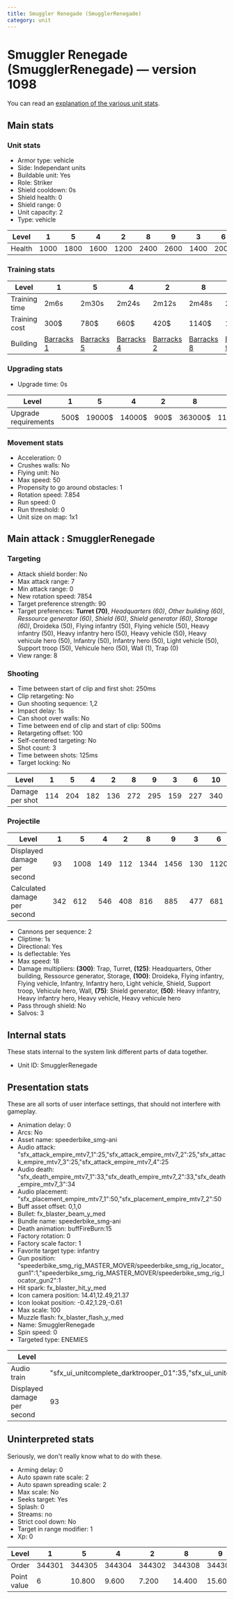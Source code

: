 ```yaml
---
title: Smuggler Renegade (SmugglerRenegade)
category: unit
---
```


# Smuggler Renegade (SmugglerRenegade) — version 1098

You can read an [explanation  of the various unit stats](unitexplained.md).

## Main stats

### Unit stats

  * Armor type: vehicle
  * Side: Independant units
  * Buildable unit: Yes
  * Role: Striker
  * Shield cooldown: 0s
  * Shield health: 0
  * Shield range: 0
  * Unit capacity: 2
  * Type: vehicle

|Level |1   |5   |4   |2   |8   |9   |3   |6   |10  |7   |
|------|----|----|----|----|----|----|----|----|----|----|
|Health|1000|1800|1600|1200|2400|2600|1400|2000|3000|2200|


### Training stats

|Level        |1                                  |5                                  |4                                  |2                                  |8                                  |9                                  |3                                  |6                                  |10                                  |7                                  |
|-------------|-----------------------------------|-----------------------------------|-----------------------------------|-----------------------------------|-----------------------------------|-----------------------------------|-----------------------------------|-----------------------------------|------------------------------------|-----------------------------------|
|Training time|2m6s                               |2m30s                              |2m24s                              |2m12s                              |2m48s                              |2m54s                              |2m18s                              |2m36s                              |3m                                  |2m42s                              |
|Training cost|300$                               |780$                               |660$                               |420$                               |1140$                              |1260$                              |540$                               |900$                               |1380$                               |1020$                              |
|Building     |[Barracks 1](smugglerBarracks.html)|[Barracks 5](smugglerBarracks.html)|[Barracks 4](smugglerBarracks.html)|[Barracks 2](smugglerBarracks.html)|[Barracks 8](smugglerBarracks.html)|[Barracks 9](smugglerBarracks.html)|[Barracks 3](smugglerBarracks.html)|[Barracks 6](smugglerBarracks.html)|[Barracks 10](smugglerBarracks.html)|[Barracks 7](smugglerBarracks.html)|


### Upgrading stats

  * Upgrade time: 0s

|Level               |1   |5     |4     |2   |8      |9       |3    |6      |10      |7      |
|--------------------|----|------|------|----|-------|--------|-----|-------|--------|-------|
|Upgrade requirements|500$|19000$|14000$|900$|363000$|1130000$|5000$|119000$|1947000$|186000$|


### Movement stats

  * Acceleration: 0
  * Crushes walls: No
  * Flying unit: No
  * Max speed: 50
  * Propensity to go around obstacles: 1
  * Rotation speed: 7.854
  * Run speed: 0
  * Run threshold: 0
  * Unit size on map: 1x1

## Main attack : SmugglerRenegade

### Targeting

  * Attack shield border: No
  * Max attack range: 7
  * Min attack range: 0
  * New rotation speed: 7854
  * Target preference strength: 90
  * Target preferences: **Turret (70)**, _Headquarters (60)_, _Other building (60)_, _Ressource generator (60)_, _Shield (60)_, _Shield generator (60)_, _Storage (60)_, Droideka (50), Flying infantry (50), Flying vehicle (50), Heavy infantry (50), Heavy infantry hero (50), Heavy vehicle (50), Heavy vehicule hero (50), Infantry (50), Infantry hero (50), Light vehicle (50), Support troop (50), Vehicule hero (50), Wall (1), Trap (0)
  * View range: 8

### Shooting

  * Time between start of clip and first shot: 250ms
  * Clip retargeting: No
  * Gun shooting sequence: 1,2
  * Impact delay: 1s
  * Can shoot over walls: No
  * Time between end of clip and start of clip: 500ms
  * Retargeting offset: 100
  * Self-centered targeting: No
  * Shot count: 3
  * Time between shots: 125ms
  * Target locking: No

|Level          |1  |5  |4  |2  |8  |9  |3  |6  |10 |7  |
|---------------|---|---|---|---|---|---|---|---|---|---|
|Damage per shot|114|204|182|136|272|295|159|227|340|250|


### Projectile

|Level                       |1  |5   |4  |2  |8   |9   |3  |6   |10  |7   |
|----------------------------|---|----|---|---|----|----|---|----|----|----|
|Displayed damage per second |93 |1008|149|112|1344|1456|130|1120|1680|1232|
|Calculated damage per second|342|612 |546|408|816 |885 |477|681 |1020|750 |


  * Cannons per sequence: 2
  * Cliptime: 1s
  * Directional: Yes
  * Is deflectable: Yes
  * Max speed: 18
  * Damage multipliers: **(300)**: Trap, Turret, **(125)**: Headquarters, Other building, Ressource generator, Storage, **(100)**: Droideka, Flying infantry, Flying vehicle, Infantry, Infantry hero, Light vehicle, Shield, Support troop, Vehicule hero, Wall, **(75)**: Shield generator, **(50)**: Heavy infantry, Heavy infantry hero, Heavy vehicle, Heavy vehicule hero
  * Pass through shield: No
  * Salvos: 3

## Internal stats

These stats internal to the system link different parts of data together.

  * Unit ID: SmugglerRenegade

## Presentation stats

These are all sorts of user interface settings, that should not interfere with gameplay.

  * Animation delay: 0
  * Arcs: No
  * Asset name: speederbike_smg-ani
  * Audio attack: "sfx_attack_empire_mtv7_1":25,"sfx_attack_empire_mtv7_2":25,"sfx_attack_empire_mtv7_3":25,"sfx_attack_empire_mtv7_4":25
  * Audio death: "sfx_death_empire_mtv7_1":33,"sfx_death_empire_mtv7_2":33,"sfx_death_empire_mtv7_3":34
  * Audio placement: "sfx_placement_empire_mtv7_1":50,"sfx_placement_empire_mtv7_2":50
  * Buff asset offset: 0,1,0
  * Bullet: fx_blaster_beam_y_med
  * Bundle name: speederbike_smg-ani
  * Death animation: buffFireBurn:15
  * Factory rotation: 0
  * Factory scale factor: 1
  * Favorite target type: infantry
  * Gun position: "speederbike_smg_rig_MASTER_MOVER/speederbike_smg_rig_locator_gun1":1,"speederbike_smg_rig_MASTER_MOVER/speederbike_smg_rig_locator_gun2":1
  * Hit spark: fx_blaster_hit_y_med
  * Icon camera position: 14.41,12.49,21.37
  * Icon lookat position: -0.42,1.29,-0.61
  * Max scale: 100
  * Muzzle flash: fx_blaster_flash_y_med
  * Name: SmugglerRenegade
  * Spin speed: 0
  * Targeted type: ENEMIES

|Level                      |1                                                                                                                      |5          |4          |2          |8          |9          |3          |6          |10         |7          |
|---------------------------|-----------------------------------------------------------------------------------------------------------------------|-----------|-----------|-----------|-----------|-----------|-----------|-----------|-----------|-----------|
|Audio train                |"sfx_ui_unitcomplete_darktrooper_01":35,"sfx_ui_unitcomplete_darktrooper_02":35,"sfx_ui_unitcomplete_darktrooper_03":30|(not found)|(not found)|(not found)|(not found)|(not found)|(not found)|(not found)|(not found)|(not found)|
|Displayed damage per second|93                                                                                                                     |1008       |149        |112        |1344       |1456       |130        |1120       |1680       |1232       |


## Uninterpreted stats

Seriously, we don't really know what to do with these.

  * Arming delay: 0
  * Auto spawn rate scale: 2
  * Auto spawn spreading scale: 2
  * Max scale: No
  * Seeks target: Yes
  * Splash: 0
  * Streams: no
  * Strict cool down: No
  * Target in range modifier: 1
  * Xp: 0

|Level      |1     |5     |4     |2     |8     |9     |3     |6     |10    |7     |
|-----------|------|------|------|------|------|------|------|------|------|------|
|Order      |344301|344305|344304|344302|344308|344309|344303|344306|344310|344307|
|Point value|6     |10.800|9.600 |7.200 |14.400|15.600|8.400 |12    |18    |13.200|


